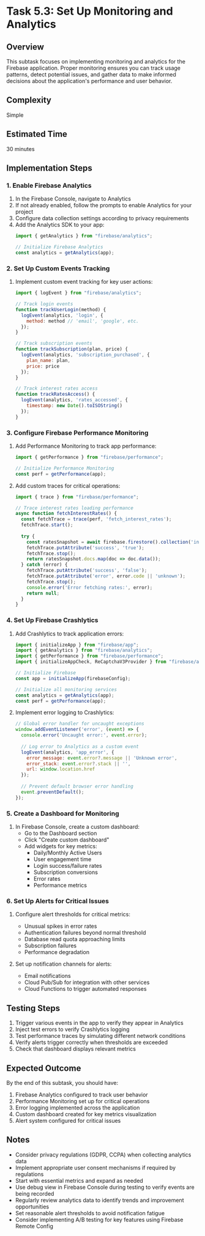 # Task 5.3: Set Up Monitoring and Analytics

## Overview
This subtask focuses on implementing monitoring and analytics for the Firebase application. Proper monitoring ensures you can track usage patterns, detect potential issues, and gather data to make informed decisions about the application's performance and user behavior.

## Complexity
Simple

## Estimated Time
30 minutes

## Implementation Steps

### 1. Enable Firebase Analytics
1. In the Firebase Console, navigate to Analytics
2. If not already enabled, follow the prompts to enable Analytics for your project
3. Configure data collection settings according to privacy requirements
4. Add the Analytics SDK to your app:
   ```javascript
   import { getAnalytics } from "firebase/analytics";
   
   // Initialize Firebase Analytics
   const analytics = getAnalytics(app);
   ```

### 2. Set Up Custom Events Tracking
1. Implement custom event tracking for key user actions:
   ```javascript
   import { logEvent } from "firebase/analytics";
   
   // Track login events
   function trackUserLogin(method) {
     logEvent(analytics, 'login', {
       method: method // 'email', 'google', etc.
     });
   }
   
   // Track subscription events
   function trackSubscription(plan, price) {
     logEvent(analytics, 'subscription_purchased', {
       plan_name: plan,
       price: price
     });
   }
   
   // Track interest rates access
   function trackRatesAccess() {
     logEvent(analytics, 'rates_accessed', {
       timestamp: new Date().toISOString()
     });
   }
   ```

### 3. Configure Firebase Performance Monitoring
1. Add Performance Monitoring to track app performance:
   ```javascript
   import { getPerformance } from "firebase/performance";
   
   // Initialize Performance Monitoring
   const perf = getPerformance(app);
   ```

2. Add custom traces for critical operations:
   ```javascript
   import { trace } from "firebase/performance";
   
   // Trace interest rates loading performance
   async function fetchInterestRates() {
     const fetchTrace = trace(perf, 'fetch_interest_rates');
     fetchTrace.start();
     
     try {
       const ratesSnapshot = await firebase.firestore().collection('interestRates').get();
       fetchTrace.putAttribute('success', 'true');
       fetchTrace.stop();
       return ratesSnapshot.docs.map(doc => doc.data());
     } catch (error) {
       fetchTrace.putAttribute('success', 'false');
       fetchTrace.putAttribute('error', error.code || 'unknown');
       fetchTrace.stop();
       console.error('Error fetching rates:', error);
       return null;
     }
   }
   ```

### 4. Set Up Firebase Crashlytics
1. Add Crashlytics to track application errors:
   ```javascript
   import { initializeApp } from "firebase/app";
   import { getAnalytics } from "firebase/analytics";
   import { getPerformance } from "firebase/performance";
   import { initializeAppCheck, ReCaptchaV3Provider } from "firebase/app-check";
   
   // Initialize Firebase
   const app = initializeApp(firebaseConfig);
   
   // Initialize all monitoring services
   const analytics = getAnalytics(app);
   const perf = getPerformance(app);
   ```

2. Implement error logging to Crashlytics:
   ```javascript
   // Global error handler for uncaught exceptions
   window.addEventListener('error', (event) => {
     console.error('Uncaught error:', event.error);
     
     // Log error to Analytics as a custom event
     logEvent(analytics, 'app_error', {
       error_message: event.error?.message || 'Unknown error',
       error_stack: event.error?.stack || '',
       url: window.location.href
     });
     
     // Prevent default browser error handling
     event.preventDefault();
   });
   ```

### 5. Create a Dashboard for Monitoring
1. In Firebase Console, create a custom dashboard:
   - Go to the Dashboard section
   - Click "Create custom dashboard"
   - Add widgets for key metrics:
     - Daily/Monthly Active Users
     - User engagement time
     - Login success/failure rates
     - Subscription conversions
     - Error rates
     - Performance metrics

### 6. Set Up Alerts for Critical Issues
1. Configure alert thresholds for critical metrics:
   - Unusual spikes in error rates
   - Authentication failures beyond normal threshold
   - Database read quota approaching limits
   - Subscription failures
   - Performance degradation

2. Set up notification channels for alerts:
   - Email notifications
   - Cloud Pub/Sub for integration with other services
   - Cloud Functions to trigger automated responses

## Testing Steps
1. Trigger various events in the app to verify they appear in Analytics
2. Inject test errors to verify Crashlytics logging
3. Test performance traces by simulating different network conditions
4. Verify alerts trigger correctly when thresholds are exceeded
5. Check that dashboard displays relevant metrics

## Expected Outcome
By the end of this subtask, you should have:
1. Firebase Analytics configured to track user behavior
2. Performance Monitoring set up for critical operations
3. Error logging implemented across the application
4. Custom dashboard created for key metrics visualization
5. Alert system configured for critical issues

## Notes
- Consider privacy regulations (GDPR, CCPA) when collecting analytics data
- Implement appropriate user consent mechanisms if required by regulations
- Start with essential metrics and expand as needed
- Use debug view in Firebase Console during testing to verify events are being recorded
- Regularly review analytics data to identify trends and improvement opportunities
- Set reasonable alert thresholds to avoid notification fatigue
- Consider implementing A/B testing for key features using Firebase Remote Config
